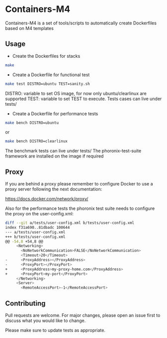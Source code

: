 # Containers-M4

Containers-M4 is a set of tools/scripts to automatically create Dockerfiles
based on M4 templates

## Usage

* Create the Dockerfiles for stacks

```bash
make
```

* Create a Dockerfile for functional test

```bash
make test DISTRO=ubuntu TEST=sanity.sh
```

DISTRO: variable to set OS image, for now only ubuntu/clearlinux are supported
TEST:	variable to set TEST to execute. Tests cases can live under tests/

* Create a Dockerfile for performance tests

```bash
make bench DISTRO=ubuntu
```

or

```bash
make bench DISTRO=clearlinux
```

The benchmark tests can live under tests/
The phoronix-test-suite framework are installed on the image if required

## Proxy

If you are behind a proxy please remember to configure Docker to use a proxy
server following the next documentation:

https://docs.docker.com/network/proxy/

Also for the performance tests the phoronix test suite needs to configure the
proxy on the user-config.xml:

```bash
diff --git a/tests/user-config.xml b/tests/user-config.xml
index f31a690..81dbadc 100644
--- a/tests/user-config.xml
+++ b/tests/user-config.xml
@@ -54,8 +54,8 @@
     <Networking>
       <NoNetworkCommunication>FALSE</NoNetworkCommunication>
       <Timeout>20</Timeout>
-      <ProxyAddress></ProxyAddress>
-      <ProxyPort></ProxyPort>
+      <ProxyAddress>my-proxy-home.com</ProxyAddress>
+      <ProxyPort>my-port</ProxyPort>
     </Networking>
     <Server>
       <RemoteAccessPort>-1</RemoteAccessPort>
```

## Contributing
Pull requests are welcome. For major changes, please open an issue first to
discuss what you would like to change.

Please make sure to update tests as appropriate.

